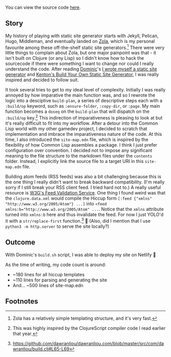You can view the source code [here][6].

## Story

My history of playing with static site generator starts with Jekyll, Pelican,
Hugo, Middleman, and eventually landed on [Zola][3], which is my personal
favourite among these off-the-shelf static site generators.[^1] There were very
little things to complain about Zola, but one major painpoint was that - it
isn't built on Clojure (or any Lisp) so I didn't know how to hack the sourcecode
if there were something I want to change nor could I really understand the code.
After reading [Dominic][1]'s [I wrote myself a static site generator][2] and
[Kenton's Build Your Own Static Site Generator][4], I was really inspired and
decided to follow suit.

It took several tries to get to my ideal level of complexity.  Initially I was
really annoyed by how imparative the main function was, and so I rewrote the logic
into a desciptive `build-plan`, a series of descriptive steps each with a
`:build/op` keyword, such as `:ensure-folder`, `:copy-dir`, or `:page`.  My main
function becomes a `doseq` on the `build-plan` that will dispatch on the
`:build/op` key.[^2] This indirection of imparativeness is pleasing to look at
but it's really difficult to fit into my workflow.  After a detour into the
Common Lisp world with my other gamedev project, I decided to scratch that
implementation and imbrace the imparativeness nature of the code.  At this time,
I also introduced the `site-map.edn` file, which is inspired by the flexibility
of how Common Lisp assembles a package.  I think I just prefer configuration
over convention.  I decided not to impose any significant meaning to the file
structure to the markdown files under the `contents` folder.  Instead, I
explicitly link the source file to a target URI in this `site-map.edn` file.

Building atom feeds (RSS feeds) was also a bit challenging because this is the
one thing I really didn't want to break backward compatibility.  (I'm really
sorry if I still break your RSS client feed.  I tried hard not to.)  A really
useful resource is [W3G's Feed Validation Service][5].  One thing I found weird
was that the `clojure.data.xml` would compile the Hiccup form `[:feed {"xmlns"
"http://www.w3.org/2005/Atom"} ...]` into `<feed
xmlns:b="http://www.w3.org/2005/Atom" ...`.  Notice that the `xmlns` attribute
turned into `xmlns:b` here and thus invalidate the feed.  For now I just YOLO'd
it with a `str/replace-first` function.[^3] 🤷 (Also, did I mention that I use
`python3 -m http.server` to serve the site locally?)

## Outcome

With Dominic's `build.sh` script, I was able to deploy my site on Netlify 🎉

As the time of writing, my code count is around:

- ~180 lines for all hiccup templates
- ~110 lines for parsing and generating the site
- And... ~500 lines of site-map.edn

## Footnotes

[^1]: Zola has a relatively simple templating structure, and it's very fast.

[^2]: This was highly inspired by the ClojureScript compiler code I read earlier that year.

[^3]: https://github.com/dawranliou/dawranliou.com/blob/master/src/com/dawranliou/build.clj#L65-L69

[1]: https://freeston.me
[2]: https://freeston.me/posts/2021-11-29-new-site-generator/
[3]: https://getzola.org
[4]: https://blog.hamaluik.ca/posts/build-your-own-static-site-generator/
[5]: https://validator.w3.org/feed/
[6]: https://github.com/dawranliou/dawranliou.com
